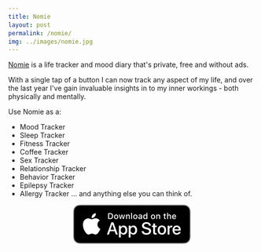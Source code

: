 ```yaml
---
title: Nomie
layout: post
permalink: /nomie/
img: ../images/nomie.jpg
---
```


[Nomie](https://twitter.com/NomieApp) is a life tracker and mood diary that's private, free and without ads.

With a single tap of a button I can now track any aspect of my life, and over the last year I've gain invaluable insights in to my inner workings - both physically and mentally.

Use Nomie as a:

- Mood Tracker
- Sleep Tracker
- Fitness Tracker
- Coffee Tracker
- Sex Tracker
- Relationship Tracker
- Behavior Tracker
- Epilepsy Tracker
- Allergy Tracker
... and anything else you can think of.

<p style="text-align:center;"><a href="https://itunes.apple.com/us/app/nomie-2/id1190618299" title="Download on the AppStore"><img src="../images/AppStoreBadge.svg" /></a></p>